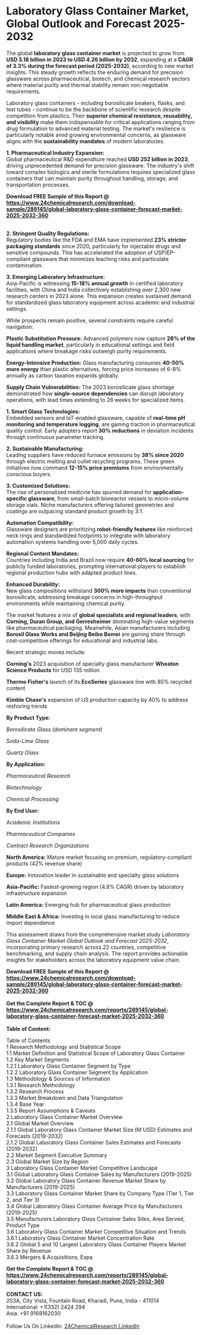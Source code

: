<h1>Laboratory Glass Container Market, Global Outlook and Forecast 2025-2032</h1><p>The global <strong>laboratory glass container market</strong> is projected to grow from <strong>USD 3.18 billion in 2023 to USD 4.26 billion by 2032</strong>, expanding at a <strong>CAGR of 3.3% during the forecast period (2025-2032)</strong>, according to new market insights. This steady growth reflects the enduring demand for precision glassware across pharmaceutical, biotech, and chemical research sectors where material purity and thermal stability remain non-negotiable requirements.</p><p>Laboratory glass containers - including borosilicate beakers, flasks, and test tubes - continue to be the backbone of scientific research despite competition from plastics. Their <strong>superior chemical resistance, reusability, and visibility</strong> make them indispensable for critical applications ranging from drug formulation to advanced material testing. The market's resilience is particularly notable amid growing environmental concerns, as glassware aligns with the <strong>sustainability mandates</strong> of modern laboratories.</p><p><strong>1. Pharmaceutical Industry Expansion:</strong><br>
Global pharmaceutical R&amp;D expenditure reached <strong>USD 252 billion in 2023</strong>, driving unprecedented demand for precision glassware. The industry's shift toward complex biologics and sterile formulations requires specialized glass containers that can maintain purity throughout handling, storage, and transportation processes.</p><div><b>Download FREE Sample of this Report @ 
            <a href="https://www.24chemicalresearch.com/download-sample/289145/global-laboratory-glass-container-forecast-market-2025-2032-360">
            https://www.24chemicalresearch.com/download-sample/289145/global-laboratory-glass-container-forecast-market-2025-2032-360</a></b></div><br><p><strong>2. Stringent Quality Regulations:</strong><br>
Regulatory bodies like the FDA and EMA have implemented <strong>23% stricter packaging standards</strong> since 2020, particularly for injectable drugs and sensitive compounds. This has accelerated the adoption of USP/EP-compliant glassware that minimizes leaching risks and particulate contamination.</p><p><strong>3. Emerging Laboratory Infrastructure:</strong><br>
Asia-Pacific is witnessing <strong>15-18% annual growth</strong> in certified laboratory facilities, with China and India collectively establishing over 2,300 new research centers in 2023 alone. This expansion creates sustained demand for standardized glass laboratory equipment across academic and industrial settings.</p><p>While prospects remain positive, several constraints require careful navigation:</p><p><strong>Plastic Substitution Pressure:</strong> Advanced polymers now capture <strong>28% of the liquid handling market</strong>, particularly in educational settings and field applications where breakage risks outweigh purity requirements.</p><p><strong>Energy-Intensive Production:</strong> Glass manufacturing consumes <strong>40-50% more energy</strong> than plastic alternatives, forcing price increases of 6-8% annually as carbon taxation expands globally.</p><p><strong>Supply Chain Vulnerabilities:</strong> The 2023 borosilicate glass shortage demonstrated how <strong>single-source dependencies</strong> can disrupt laboratory operations, with lead times extending to 26 weeks for specialized items.</p><p><strong>1. Smart Glass Technologies:</strong><br>
Embedded sensors and IoT-enabled glassware, capable of <strong>real-time pH monitoring and temperature logging</strong>, are gaining traction in pharmaceutical quality control. Early adopters report <strong>30% reductions</strong> in deviation incidents through continuous parameter tracking.</p><p><strong>2. Sustainable Manufacturing:</strong><br>
Leading suppliers have reduced furnace emissions by <strong>38% since 2020</strong> through electric melting and cullet recycling programs. These green initiatives now command <strong>12-15% price premiums</strong> from environmentally conscious buyers.</p><p><strong>3. Customized Solutions:</strong><br>
The rise of personalized medicine has spurred demand for <strong>application-specific glassware</strong>, from small-batch bioreactor vessels to micro-volume storage vials. Niche manufacturers offering tailored geometries and coatings are outpacing standard product growth by 3:1.</p><p><strong>Automation Compatibility:</strong><br>
	Glassware designers are prioritizing <strong>robot-friendly features</strong> like reinforced neck rings and standardized footprints to integrate with laboratory automation systems handling over 5,000 daily cycles.</p><p><strong>Regional Content Mandates:</strong><br>
	Countries including India and Brazil now require <strong>40-60% local sourcing</strong> for publicly funded laboratories, prompting international players to establish regional production hubs with adapted product lines.</p><p><strong>Enhanced Durability:</strong><br>
	New glass compositions withstand <strong>300% more impacts</strong> than conventional borosilicate, addressing breakage concerns in high-throughput environments while maintaining chemical purity.</p><p>The market features a mix of <strong>global specialists and regional leaders</strong>, with <strong>Corning, Duran Group, and Gerresheimer</strong> dominating high-value segments like pharmaceutical packaging. Meanwhile, Asian manufacturers including <strong>Borosil Glass Works and Beijing Beibo Bomei</strong> are gaining share through cost-competitive offerings for educational and industrial labs.</p><p>Recent strategic moves include:</p><p><strong>Corning's</strong> 2023 acquisition of specialty glass manufacturer <strong>Wheaton Science Products</strong> for USD 135 million</p><p><strong>Thermo Fisher's</strong> launch of its <strong>EcoSeries</strong> glassware line with 85% recycled content</p><p><strong>Kimble Chase's</strong> expansion of US production capacity by 40% to address reshoring trends</p><p><strong>By Product Type:</strong></p><p><em>Borosilicate Glass (dominant segment)</em></p><p><em>Soda-Lime Glass</em></p><p><em>Quartz Glass</em></p><p><strong>By Application:</strong></p><p><em>Pharmaceutical Research</em></p><p><em>Biotechnology</em></p><p><em>Chemical Processing</em></p><p><strong>By End User:</strong></p><p><em>Academic Institutions</em></p><p><em>Pharmaceutical Companies</em></p><p><em>Contract Research Organizations</em></p><p><strong>North America:</strong> Mature market focusing on premium, regulatory-compliant products (42% revenue share)</p><p><strong>Europe:</strong> Innovation leader in sustainable and specialty glass solutions</p><p><strong>Asia-Pacific:</strong> Fastest-growing region (4.8% CAGR) driven by laboratory infrastructure expansion</p><p><strong>Latin America:</strong> Emerging hub for pharmaceutical glass production</p><p><strong>Middle East &amp; Africa:</strong> Investing in local glass manufacturing to reduce import dependence</p><p>This assessment draws from the comprehensive market study <em>Laboratory Glass Container Market Global Outlook and Forecast 2025-2032</em>, incorporating primary research across 22 countries, competitive benchmarking, and supply chain analysis. The report provides actionable insights for stakeholders across the laboratory equipment value chain.</p><div><b>Download FREE Sample of this Report @ 
            <a href="https://www.24chemicalresearch.com/download-sample/289145/global-laboratory-glass-container-forecast-market-2025-2032-360">
            https://www.24chemicalresearch.com/download-sample/289145/global-laboratory-glass-container-forecast-market-2025-2032-360</a></b></div><br><div><b>Get the Complete Report & TOC @ 
            <a href="https://www.24chemicalresearch.com/reports/289145/global-laboratory-glass-container-forecast-market-2025-2032-360">
            https://www.24chemicalresearch.com/reports/289145/global-laboratory-glass-container-forecast-market-2025-2032-360</a></b></div><br>
            <b>Table of Content:</b><p>Table of Contents<br />
1 Research Methodology and Statistical Scope<br />
1.1 Market Definition and Statistical Scope of Laboratory Glass Container<br />
1.2 Key Market Segments<br />
1.2.1 Laboratory Glass Container Segment by Type<br />
1.2.2 Laboratory Glass Container Segment by Application<br />
1.3 Methodology & Sources of Information<br />
1.3.1 Research Methodology<br />
1.3.2 Research Process<br />
1.3.3 Market Breakdown and Data Triangulation<br />
1.3.4 Base Year<br />
1.3.5 Report Assumptions & Caveats<br />
2 Laboratory Glass Container Market Overview<br />
2.1 Global Market Overview<br />
2.1.1 Global Laboratory Glass Container Market Size (M USD) Estimates and Forecasts (2019-2032)<br />
2.1.2 Global Laboratory Glass Container Sales Estimates and Forecasts (2019-2032)<br />
2.2 Market Segment Executive Summary<br />
2.3 Global Market Size by Region<br />
3 Laboratory Glass Container Market Competitive Landscape<br />
3.1 Global Laboratory Glass Container Sales by Manufacturers (2019-2025)<br />
3.2 Global Laboratory Glass Container Revenue Market Share by Manufacturers (2019-2025)<br />
3.3 Laboratory Glass Container Market Share by Company Type (Tier 1, Tier 2, and Tier 3)<br />
3.4 Global Laboratory Glass Container Average Price by Manufacturers (2019-2025)<br />
3.5 Manufacturers Laboratory Glass Container Sales Sites, Area Served, Product Type<br />
3.6 Laboratory Glass Container Market Competitive Situation and Trends<br />
3.6.1 Laboratory Glass Container Market Concentration Rate<br />
3.6.2 Global 5 and 10 Largest Laboratory Glass Container Players Market Share by Revenue<br />
3.6.3 Mergers & Acquisitions, Expa</p><div><b>Get the Complete Report & TOC @ 
            <a href="https://www.24chemicalresearch.com/reports/289145/global-laboratory-glass-container-forecast-market-2025-2032-360">
            https://www.24chemicalresearch.com/reports/289145/global-laboratory-glass-container-forecast-market-2025-2032-360</a></b></div><br><b>CONTACT US:</b><br>
            203A, City Vista, Fountain Road, Kharadi, Pune, India - 411014<br>
            International: +1(332) 2424 294<br>
            Asia: +91 9169162030 <br><br>
            Follow Us On LinkedIn: <a href="https://www.linkedin.com/company/24chemicalresearch/">24ChemicalResearch LinkedIn</a>